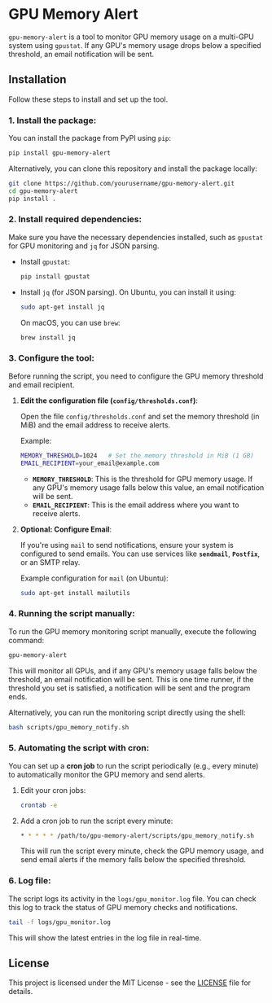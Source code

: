 # GPU Memory Alert

`gpu-memory-alert` is a tool to monitor GPU memory usage on a multi-GPU system using `gpustat`. If any GPU's memory usage drops below a specified threshold, an email notification will be sent.

## Installation

Follow these steps to install and set up the tool.

### 1. **Install the package**:

You can install the package from PyPI using `pip`:

```bash
pip install gpu-memory-alert
```

Alternatively, you can clone this repository and install the package locally:

```bash
git clone https://github.com/yourusername/gpu-memory-alert.git
cd gpu-memory-alert
pip install .
```

### 2. **Install required dependencies**:

Make sure you have the necessary dependencies installed, such as `gpustat` for GPU monitoring and `jq` for JSON parsing.

- Install `gpustat`:

  ```bash
  pip install gpustat
  ```

- Install `jq` (for JSON parsing). On Ubuntu, you can install it using:

  ```bash
  sudo apt-get install jq
  ```

  On macOS, you can use `brew`:

  ```bash
  brew install jq
  ```

### 3. **Configure the tool**:

Before running the script, you need to configure the GPU memory threshold and email recipient.

1. **Edit the configuration file (`config/thresholds.conf`)**:

   Open the file `config/thresholds.conf` and set the memory threshold (in MiB) and the email address to receive alerts.

   Example:

   ```bash
   MEMORY_THRESHOLD=1024   # Set the memory threshold in MiB (1 GB)
   EMAIL_RECIPIENT=your_email@example.com
   ```

   - **`MEMORY_THRESHOLD`**: This is the threshold for GPU memory usage. If any GPU's memory usage falls below this value, an email notification will be sent.
   - **`EMAIL_RECIPIENT`**: This is the email address where you want to receive alerts.

2. **Optional: Configure Email**:

   If you're using `mail` to send notifications, ensure your system is configured to send emails. You can use services like **`sendmail`**, **`Postfix`**, or an SMTP relay. 

   Example configuration for `mail` (on Ubuntu):
   
   ```bash
   sudo apt-get install mailutils
   ```

### 4. **Running the script manually**:

To run the GPU memory monitoring script manually, execute the following command:

```bash
gpu-memory-alert
```

This will monitor all GPUs, and if any GPU's memory usage falls below the threshold, an email notification will be sent.
This is one time runner, if the threshold you set is satisfied, a notification will be sent and the program ends.

Alternatively, you can run the monitoring script directly using the shell:

```bash
bash scripts/gpu_memory_notify.sh
```

### 5. **Automating the script with cron**:

You can set up a **cron job** to run the script periodically (e.g., every minute) to automatically monitor the GPU memory and send alerts.

1. Edit your cron jobs:

   ```bash
   crontab -e
   ```

2. Add a cron job to run the script every minute:

   ```bash
   * * * * * /path/to/gpu-memory-alert/scripts/gpu_memory_notify.sh
   ```

   This will run the script every minute, check the GPU memory usage, and send email alerts if the memory falls below the specified threshold.

### 6. **Log file**:

The script logs its activity in the `logs/gpu_monitor.log` file. You can check this log to track the status of GPU memory checks and notifications.

```bash
tail -f logs/gpu_monitor.log
```

This will show the latest entries in the log file in real-time.

## License

This project is licensed under the MIT License - see the [LICENSE](LICENSE) file for details.